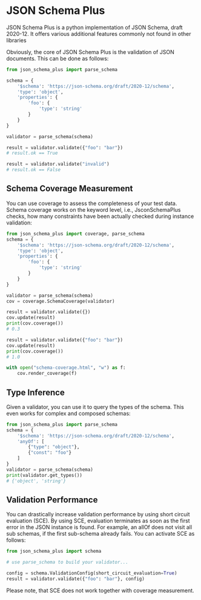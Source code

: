 # JSON Schema Plus

JSON Schema Plus is a python implementation of JSON Schema, draft 2020-12.
It offers various additional features commonly not found in other libraries

Obviously, the core of JSON Schema Plus is the validation of JSON documents.
This can be done as follows:

```python
from json_schema_plus import parse_schema

schema = {
    '$schema': 'https://json-schema.org/draft/2020-12/schema',
    'type': 'object',
    'properties': {
        'foo': {
            'type': 'string'
        }
    }
}

validator = parse_schema(schema)

result = validator.validate({"foo": "bar"})
# result.ok == True

result = validator.validate("invalid")
# result.ok == False

```

## Schema Coverage Measurement
You can use coverage to assess the completeness of your test data.
Schema coverage works on the keyword level, i.e., JsconSchemaPlus checks, how many constraints have been actually checked during instance validation:

```python
from json_schema_plus import coverage, parse_schema
schema = {
    '$schema': 'https://json-schema.org/draft/2020-12/schema',
    'type': 'object',
    'properties': {
        'foo': {
            'type': 'string'
        }
    }
}

validator = parse_schema(schema)
cov = coverage.SchemaCoverage(validator)

result = validator.validate({})
cov.update(result)
print(cov.coverage())
# 0.3

result = validator.validate({"foo": "bar"})
cov.update(result)
print(cov.coverage())
# 1.0

with open("schema-coverage.html", "w") as f:
    cov.render_coverage(f)
```

## Type Inference
Given a validator, you can use it to query the types of the schema.
This even works for complex and composed schemas:
```python
from json_schema_plus import parse_schema
schema = {
    '$schema': 'https://json-schema.org/draft/2020-12/schema',
    'anyOf': [
        {"type": "object"},
        {"const": "foo"}
    ]
}
validator = parse_schema(schema)
print(validator.get_types())
# {'object', 'string'}
```

## Validation Performance
You can drastically increase validation performance by using short circuit evaluation (SCE).
By using SCE, evaluation terminates as soon as the first error in the JSON instance is found.
For example, an allOf does not visit all sub schemas, if the first sub-schema already fails.
You can activate SCE as follows:

```python
from json_schema_plus import schema

# use parse_schema to build your validator...

config = schema.ValidationConfig(short_circuit_evaluation=True)
result = validator.validate({"foo": "bar"}, config)
```
Please note, that SCE does not work together with coverage measurement.
